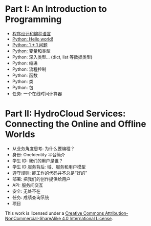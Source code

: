 # Part I: An Introduction to Programming

- [程序设计和编程语言](https://github.com/hydrocloud/BeginnersGuide/blob/master/1.Programming%20and%20Programming%20Languages.md)
- [Python: Hello world!](https://github.com/hydrocloud/BeginnersGuide/blob/master/2.Hello%20world!.md) 
- [Python: 1 + 1 问题](https://github.com/hydrocloud/BeginnersGuide/blob/master/3.1%20%2B%201%20%E9%97%AE%E9%A2%98.md) 
- [Python: 变量和类型](https://github.com/hydrocloud/BeginnersGuide/blob/master/4.%E5%8F%98%E9%87%8F%E5%92%8C%E7%B1%BB%E5%9E%8B.md)
- Python: 深入类型... (dict, list 等数据类型)
- Python: 缩进
- Python: 流程控制
- Python: 函数
- Python: 类
- Python: 包
- 任务: 一个在线时间计算器

# Part II: HydroCloud Services: Connecting the Online and Offline Worlds

- 从业务角度思考: 为什么要编程？
- 身份: OneIdentity 平台简介
- 学生 ID: 我们的用户是谁？
- 学生 ID 服务背后: 域、服务和用户模型
- 遵守规则: 能工作的代码并不总是“好的”
- 部署: 把我们的创作提供给用户
- API: 服务间交互
- 安全: 无处不在
- 任务: 成绩查询系统
- 项目

This work is licensed under a [Creative Commons Attribution-NonCommercial-ShareAlike 4.0 International License](http://creativecommons.org/licenses/by-nc-sa/4.0/).
